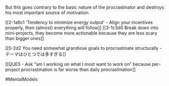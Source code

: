 But this goes contrary to the basic nature of the procrastinator and destroys his most important source of motivation.

[[2-1a6c1 'Tendency to minimize energy output' - Align your incentives properly, then (almost) everything will follow]]
[[3-1c3d0 Break down into mini-projects, they become more actionable because they are less scary than bigger ones]]

[[5-2d2 You need somewhat grandiose goals to procrastinate structurally - テーマはひとつでは多すぎる]]

[[QUE5 - Ask “am I working on what I most want to work on” because per-project procrastination is far worse than daily procrastination]]

#MentalModels 